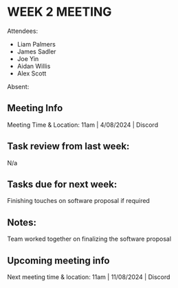 # WEEK 2 MEETING

Attendees:

-   Liam Palmers
-   James Sadler
-   Joe Yin
-   Aidan Willis
-   Alex Scott

Absent:

## Meeting Info

Meeting Time & Location: 11am | 4/08/2024 | Discord

## Task review from last week:

N/a

## Tasks due for next week:

Finishing touches on software proposal if required

## Notes:

Team worked together on finalizing the software proposal

## Upcoming meeting info

Next meeting time & location: 11am | 11/08/2024 | Discord
